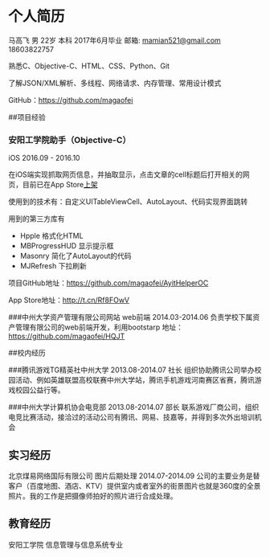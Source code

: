 # 个人简历

马高飞 男 22岁 本科 2017年6月毕业 邮箱: mamian521@gmail.com 18603822757

熟悉C、Objective-C、HTML、CSS、Python、Git

了解JSON/XML解析、多线程、网络请求、内存管理、常用设计模式

GitHub：https://github.com/magaofei

##项目经验

### 安阳工学院助手（Objective-C）

iOS 2016.09 - 2016.10

在iOS端实现抓取网页信息，并抽取显示，点击文章的cell标题后打开相关的网页，目前已在App Store[上架](https://itunes.apple.com/cn/app/yang-gong-xue-yuan-zhu-shou/id1159552979?l=zh&ls=1&mt=8)

使用到的技术有：自定义UITableViewCell、AutoLayout、代码实现界面跳转

用到的第三方库有

- Hpple  格式化HTML
- MBProgressHUD  显示提示框
- Masonry  简化了AutoLayout的代码
- MJRefresh 下拉刷新

项目GitHub地址：https://github.com/magaofei/AyitHelperOC

App Store地址：http://t.cn/Rf8FOwV

###中州大学资产管理有限公司网站
web前端  	2014.03-2014.06
负责学校下属资产管理有限公司的web前端开发，利用bootstarp 地址：https://github.com/magaofei/HQJT

##校内经历

###腾讯游戏TG精英社中州大学  2013.08-2014.07
社长
组织协助腾讯公司举办校园活动、例如英雄联盟高校联赛中州大学站，腾讯手机游戏河南赛区省赛，腾讯游戏校园公益行等。

###中州大学计算机协会电竞部  2013.08-2014.07
部长
联系游戏厂商公司，组织电竞比赛活动，接洽过的活动公司有腾讯、网易、技嘉等，并得到多次外出培训机会

## 实习经历

北京煤易网络国际有限公司
图片后期处理  	2014.07-2014.09
公司的主要业务是替客户（百度地图、酒店、KTV）提供室内或者室外的街景图片也就是360度的全景照片。我的工作是把摄像师拍好的照片进行合成处理。

## 教育经历

安阳工学院 信息管理与信息系统专业

